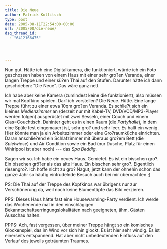 ```yaml
---
title: Die Neue
author: Patrick Kollitsch
type: post
date: 2005-08-11T22:54:00+00:00
url: /2005/08/die-neue/
dsq_thread_id:
  - "6412166475"




---
```

Nun gut. Hätte ich eine Digitalkamera, die funktioniert, würde ich ein Foto geschossen haben von einem Haus mit einer sehr gro?en Veranda, einer langen Treppe und einer sü?en Thai auf den Stufen. Darunter hätte ich dann geschrieben: "Die Neue". Das wäre ganz nett. 

Ich habe aber keine Kamera (zumindest keine die funktioniert), also müssen wir mal Kopfkino spielen. Darf ich vorstellen? Die Neue. Hütte. Eine lange Treppe führt zu einer etwa 10qm gro?en Veranda. Es schlie?t sich ein kleines _Medienzimmer_ an (derzeit nur mit Kabel-TV, DVD/VCD/MP3-Player werden folgen) ausgerüstet mit zwei Sesseln, einer Couch und einem Glas=Couchtisch. Dahinter geht es in einen Raum (die _Partyhalle_), in dem eine Spüle fest eingemauert ist, sehr gro? und sehr leer. Es hallt ein wenig. Hier könnte man ja ein Arbeitszimmer oder eine Gro?raumküche einrichten. Daran anschlie?end ein Schlafzimmer mit überaus gro?em Bett (die _Spielwiese_) und Air Condition sowie ein Bad (nur Dusche, Platz für einen Whirlpool ist aber noch) --- das _Spa Beddig_.

Sagen wir so. Ich habe ein neues Haus. Gemietet. Es ist ein bisschen gro?. Ein bisschen grö?er als das alte Haus. Ein bisschen sehr gro?. Eigentlich riesengro?. Ich hoffe nicht zu gro? Nagut, jetzt kann der ohnehin schon das ganze Jahr so häufig eintrudelnde Besuch auch bei mir übernachten ;)

PS: Die Thai auf der Treppe des Kopfkinos war übrigens nur zur Verschönerung da, weil noch keine Blumentöpfe das Bild verzieren.

PPS: Dieses Haus hätte fast eine Housewarming-Party verdient. Ich werde das Wochenende mal in den einschlägigen Bekanntschaftserringungslokalitäten nach geeigneten, ähm, Gästen Ausschau halten.

PPPS: Ach, fast vergessen, über meiner Treppe hängt so ein komisches Glockenspiel, das im Wind vor sich hin glockt. Es ist hier sehr windig. Es ist einerseits entspannend. Hat aber nicht unbedeutenden Einfluss auf den Verlauf des jeweils geträumten Traumes.
